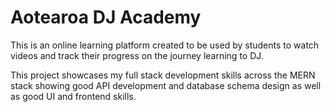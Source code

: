 # Aotearoa DJ Academy

This is an online learning platform created to be used by students to watch videos and track their progress on the journey learning to DJ.

This project showcases my full stack development skills across the MERN stack showing good API development and database schema design as well as good UI and frontend skills.
